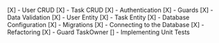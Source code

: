 
[X] - User CRUD
[X] - Task CRUD
[X] - Authentication
[X] - Guards
[X] - Data Validation
[X] - User Entity
[X] - Task Entity
[X] - Database Configuration
[X] - Migrations
[X] - Connecting to the Database
[X] - Refactoring
[X] - Guard TaskOwner
[] - Implementing Unit Tests
